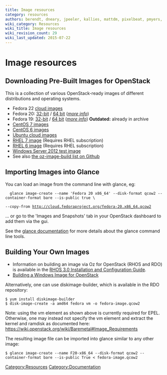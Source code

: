 ```yaml
---
title: Image resources
category: resources
authors: berendt, dneary, jpeeler, kallies, mattdm, pixelbeat, pmyers, rbowen, rdo
wiki_category: Resources
wiki_title: Image resources
wiki_revision_count: 29
wiki_last_updated: 2015-07-22
---
```


# Image resources

## Downloading Pre-Built Images for OpenStack

This is a collection of various OpenStack-ready images of different distributions and operating systems.

*   Fedora 22 [cloud images](https://getfedora.org/cloud/download/)
*   Fedora 20: [32-bit](http://cloud.fedoraproject.org/fedora-20.i386.qcow2) / [64 bit](http://cloud.fedoraproject.org/fedora-20.x86_64.qcow2) ([*more info*](http://cloud.fedoraproject.org/))
*   Fedora 19: [32-bit](http://archive.fedoraproject.org/pub/archive/fedora/linux/releases/19/Images/i386/Fedora-i386-19-20130627-sda.qcow2) / [64 bit](http://archive.fedoraproject.org/pub/archive/fedora/linux/releases/19/Images/x86_64/Fedora-x86_64-19-20130627-sda.qcow2) ([*more info*](http://cloud.fedoraproject.org/)) **Outdated:** already in archive
*   [CentOS 7 images](http://cloud.centos.org/centos/7/images/)
*   [CentOS 6 images](http://cloud.centos.org/centos/6/images/)
*   [Ubuntu cloud images](//cloud-images.ubuntu.com/)
*   [RHEL 7 image](https://access.redhat.com/downloads/content/69/ver=/rhel---7/7.0/x86_64/product-downloads) (Requires RHEL subscription)
*   [RHEL 6 image](https://rhn.redhat.com/rhn/software/channel/downloads/Download.do?cid=16952) (Requires RHEL subscription)
*   [Windows Server 2012 test image](http://www.cloudbase.it/ws2012/)
*   See also [the oz-image-build list on Github](https://github.com/rackerjoe/oz-image-build)

## Importing Images into Glance

You can load an image from the command line with glance, eg:

      glance image-create --name 'Fedora 20 x86_64' --disk-format qcow2 --container-format bare --is-public true \
`--copy-from `[`http://cloud.fedoraproject.org/fedora-20.x86_64.qcow2`](http://cloud.fedoraproject.org/fedora-20.x86_64.qcow2)

... or go to the 'Images and Snapshots' tab in your OpenStack dashboard to add them via the gui.

See the [glance documentation](http://docs.openstack.org/trunk/openstack-compute/admin/content/adding-images.html) for more details about the glance command line tools.

## Building Your Own Images

*   Information on building an image via Oz for OpenStack (RHOS and RDO) is available in the [RHOS 3.0 Installation and Configuration Guide](https://access.redhat.com/site/documentation/en-US/Red_Hat_OpenStack/3/html/Installation_and_Configuration_Guide/Building_a_Custom_Disk_Image.html).
*   [Building a Windows Image for OpenStack](http://poolsidemenace.wordpress.com/2011/06/16/porting-windows-to-openstack/)

Alternatively, one can use diskimage-builder, which is available in the RDO repository:

    $ yum install diskimage-builder
    $ disk-image-create -a amd64 fedora vm -o fedora-image.qcow2

Note: using the vm element as shown above is currently required for EPEL. Otherwise, one may instead not specify the vm element and extract the kernel and ramdisk as documented here: <https://wiki.openstack.org/wiki/Baremetal#Image_Requirements>

The resulting image file can be imported into glance similar to any other image:

    $ glance image-create --name F20-x86_64 --disk-format qcow2 --container-format bare --is-public True < fedora-image.qcow2

<Category:Resources> <Category:Documentation>
